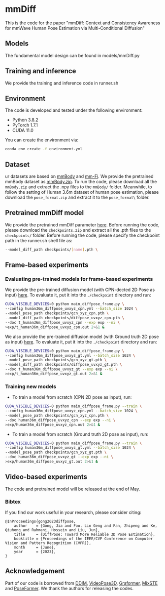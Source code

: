 # mmDiff
This is the code for the paper "mmDiff: Context and Consistency Awareness for mmWave Human Pose Estimation via Multi-Conditional Diffusion"



## Models
The fundamental model design can be found in models/mmDiff.py

## Training and inference
We provide the training and inference code in runner.sh



## Environment

The code is developed and tested under the following environment:

-   Python 3.8.2
-   PyTorch 1.7.1
-   CUDA 11.0

You can create the environment via:

```bash
conda env create -f environment.yml
```

## Dataset
ur datasets are based on [mmBody](https://chen3110.github.io/mmbody/index.html) and [mm-Fi](https://ntu-aiot-lab.github.io/mm-fi). We provide the pretrained mmBody dataset as [mmBody.zip](https://www.dropbox.com/scl/fo/xqs7viqn6bjlolmu0qsjj/h?rlkey=hleuxio64kp43b5yx75lsszow&dl=0). To run the code, please download all the `mmBody.zip` and extract the .npy files to the `mmBody/` folder. Meanwhile, to follow the setting of Human 3.6m dataset of human pose estimation, please download the `pose_format.zip` and extract it to the `pose_format\` folder. 


## Pretrained mmDiff model
We provide the pretrained mmDiff parameter [here]((https://www.dropbox.com/scl/fo/xqs7viqn6bjlolmu0qsjj/h?rlkey=hleuxio64kp43b5yx75lsszow&dl=0)). Before running the code, please download the `checkpoints.zip` and extract all the .pth files to the `checkpoints/` folder. Before running the code, please specify the checkpoint path in the runner.sh shell file as: 
```bash
--model_diff_path checkpoints/[name].pth \
```



## Frame-based experiments
### Evaluating pre-trained models for frame-based experiments

We provide the pre-trained diffusion model (with CPN-dected 2D Pose as input) [here](https://www.dropbox.com/sh/jhwz3ypyxtyrlzv/AABivC5oiiMdgPePxekzu6vga?dl=0). To evaluate it, put it into the `./checkpoint` directory and run:

```bash
CUDA_VISIBLE_DEVICES=0 python main_diffpose_frame.py \
--config human36m_diffpose_uvxyz_cpn.yml --batch_size 1024 \
--model_pose_path checkpoints/gcn_xyz_cpn.pth \
--model_diff_path checkpoints/diffpose_uvxyz_cpn.pth \
--doc t_human36m_diffpose_uvxyz_cpn --exp exp --ni \
>exp/t_human36m_diffpose_uvxyz_cpn.out 2>&1 &
```

We also provide the pre-trained diffusion model (with Ground truth 2D pose as input) [here](https://www.dropbox.com/sh/jhwz3ypyxtyrlzv/AABivC5oiiMdgPePxekzu6vga?dl=0). To evaluate it, put it into the `./checkpoint` directory and run:

```bash
CUDA_VISIBLE_DEVICES=0 python main_diffpose_frame.py \
--config human36m_diffpose_uvxyz_gt.yml --batch_size 1024 \
--model_pose_path checkpoints/gcn_xyz_gt.pth \
--model_diff_path checkpoints/diffpose_uvxyz_gt.pth \
--doc t_human36m_diffpose_uvxyz_gt --exp exp --ni \
>exp/t_human36m_diffpose_uvxyz_gt.out 2>&1 &
```

### Training new models

-   To train a model from scratch (CPN 2D pose as input), run:

```bash
CUDA_VISIBLE_DEVICES=0 python main_diffpose_frame.py --train \
--config human36m_diffpose_uvxyz_cpn.yml --batch_size 1024 \
--model_pose_path checkpoints/gcn_xyz_cpn.pth \
--doc human36m_diffpose_uvxyz_cpn --exp exp --ni \
>exp/human36m_diffpose_uvxyz_cpn.out 2>&1 &
```

-   To train a model from scratch (Ground truth 2D pose as input), run:

```bash
CUDA_VISIBLE_DEVICES=0 python main_diffpose_frame.py --train \
--config human36m_diffpose_uvxyz_gt.yml --batch_size 1024 \
--model_pose_path checkpoints/gcn_xyz_gt.pth \
--doc human36m_diffpose_uvxyz_gt --exp exp --ni \
>exp/human36m_diffpose_uvxyz_gt.out 2>&1 &
```

## Video-based experiments
The code and pretrained model will be released at the end of May.

### Bibtex

If you find our work useful in your research, please consider citing:

    @InProceedings{gong2023diffpose,
        author    = {Gong, Jia and Foo, Lin Geng and Fan, Zhipeng and Ke, Qiuhong and Rahmani, Hossein and Liu, Jun},
        title     = {DiffPose: Toward More Reliable 3D Pose Estimation},
        booktitle = {Proceedings of the IEEE/CVF Conference on Computer Vision and Pattern Recognition (CVPR)},
        month     = {June},
        year      = {2023},
    }

## Acknowledgement

Part of our code is borrowed from [DDIM](https://github.com/ermongroup/ddim), [VideoPose3D](https://github.com/facebookresearch/VideoPose3D), [Graformer](https://github.com/Graformer/GraFormer), [MixSTE](https://github.com/JinluZhang1126/MixSTE) and [PoseFormer](https://github.com/zczcwh/PoseFormer). We thank the authors for releasing the codes.
